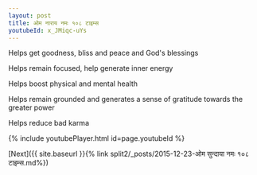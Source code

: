 ```yaml
---
layout: post
title: ओम नाराय नमः १०८ टाइम्स
youtubeId: x_JMiqc-uYs
---
```

 
 
Helps get goodness, bliss and peace and God's blessings
 
Helps remain focused, help generate inner energy 
 
Helps boost physical and mental health 
 
Helps remain grounded and generates a sense of gratitude towards the greater power 
 
Helps reduce bad karma
 
 
 
 


{% include youtubePlayer.html id=page.youtubeId %}
 
[Next]({{ site.baseurl }}{% link  split2/_posts/2015-12-23-ओम सुन्दाया नमः १०८ टाइम्स.md%})
 
